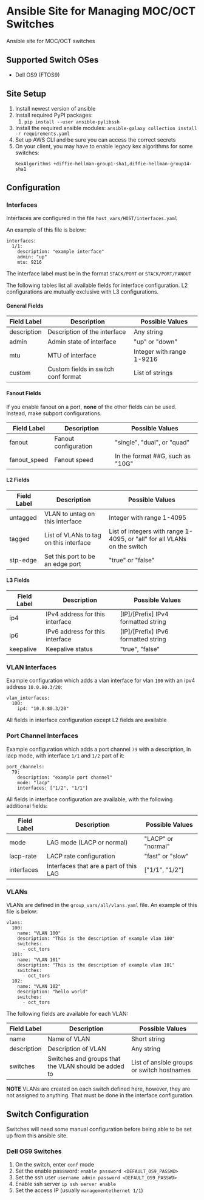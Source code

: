 # Ansible Site for Managing MOC/OCT Switches
Ansible site for MOC/OCT switches

## Supported Switch OSes

* Dell OS9 (FTOS9)

## Site Setup

1. Install newest version of ansible
1. Install required PyPI packages:
    1. `pip install --user ansible-pylibssh`
1. Install the required ansible modules: `ansible-galaxy collection install -r requirements.yaml`
1. Set up AWS CLI and be sure you can access the correct secrets
1. On your client, you may have to enable legacy kex algorithms for some switches:
    ```
    KexAlgorithms +diffie-hellman-group1-sha1,diffie-hellman-group14-sha1
    ```

## Configuration

### Interfaces

Interfaces are configured in the file `host_vars/HOST/interfaces.yaml`

An example of this file is below:

```
interfaces:
  1/1:
    description: "example interface"
    admin: "up"
    mtu: 9216
```

The interface label must be in the format `STACK/PORT` or `STACK/PORT/FANOUT`

The following tables list all available fields for interface configuration. L2 configurations are mutually exclusive with L3 configurations.

#### General Fields

| Field Label   | Description                            | Possible Values                            |
|---------------|----------------------------------------|--------------------------------------------|
| description   | Description of the interface           | Any string                                 |
| admin         | Admin state of interface               | "up" or "down"                             |
| mtu           | MTU of interface                       | Integer with range 1-9216                  |
| custom        | Custom fields in switch conf format    | List of strings                            |

#### Fanout Fields

If you enable fanout on a port, **none** of the other fields can be used. Instead, make subport configurations.

| Field Label   | Description                            | Possible Values                            |
|---------------|----------------------------------------|--------------------------------------------|
| fanout        | Fanout configuration                   | "single", "dual", or "quad"                |
| fanout_speed  | Fanout speed                           | In the format ##G, such as "10G"           |

#### L2 Fields

| Field Label   | Description                            | Possible Values                                                          |
|---------------|----------------------------------------|--------------------------------------------------------------------------|
| untagged      | VLAN to untag on this interface        | Integer with range 1-4095                                                |
| tagged        | List of VLANs to tag on this interface | List of integers with range 1-4095, or "all" for all VLANs on the switch |
| stp-edge      | Set this port to be an edge port       | "true" or "false"                                                        |

#### L3 Fields

| Field Label   | Description                            | Possible Values                            |
|---------------|----------------------------------------|--------------------------------------------|
| ip4           | IPv4 address for this interface        | [IP]/[Prefix] IPv4 formatted string        |
| ip6           | IPv6 address for this interface        | [IP]/[Prefix] IPv6 formatted string        |
| keepalive     | Keepalive status                       | "true", "false"                            |

### VLAN Interfaces

Example configuration which adds a vlan interface for vlan `100` with an ipv4 address `10.0.80.3/20`:

```
vlan_interfaces:
  100:
    ip4: "10.0.80.3/20"
```

All fields in interface configuration except L2 fields are available

### Port Channel Interfaces

Example configuration which adds a port channel `79` with a description, in lacp mode, with interface `1/1` and `1/2` part of it:

```
port_channels:
  79:
    description: "example port channel"
    mode: "lacp"
    interfaces: ["1/2", "1/1"]
```

All fields in interface configuration are available, with the following additional fields:

| Field Label   | Description                            | Possible Values                            |
|---------------|----------------------------------------|--------------------------------------------|
| mode          | LAG mode (LACP or normal)              | "LACP" or "normal"                         |
| lacp-rate     | LACP rate configuration                | "fast" or "slow"                           |
| interfaces    | Interfaces that are a part of this LAG | ["1/1", "1/2"]                             |

### VLANs

VLANs are defined in the `group_vars/all/vlans.yaml` file. An example of this file is below:

```
vlans:
  100:
    name: "VLAN 100"
    description: "This is the description of example vlan 100"
    switches:
      - oct_tors
  101:
    name: "VLAN 101"
    description: "This is the description of example vlan 101"
    switches:
      - oct_tors
  102:
    name: "VLAN 102"
    description: "hello world"
    switches:
      - oct_tors
```

The following fields are available for each VLAN:

| Field Label   | Description                                          | Possible Values                            |
|---------------|------------------------------------------------------|--------------------------------------------|
| name          | Name of VLAN                                         | Short string                               |
| description   | Description of VLAN                                  | Any string                                 |
| switches      | Switches and groups that the VLAN should be added to | List of ansible groups or switch hostnames |

**NOTE** VLANs are created on each switch defined here, however, they are not assigned to anything. That must be done in the interface configuration.

## Switch Configuration

Switches will need some manual configuration before being able to be set up from this ansible site.
### Dell OS9 Switches

1. On the switch, enter `conf` mode
1. Set the enable password: `enable password <DEFAULT_OS9_PASSWD>`
1. Set the ssh user `username admin password <DEFAULT_OS9_PASSWD>`
1. Enable ssh server `ip ssh server enable`
1. Set the access IP (usually `managementethernet 1/1`)

